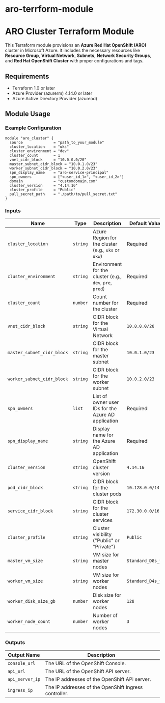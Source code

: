 # aro-terrform-module

# ARO Cluster Terraform Module

This Terraform module provisions an **Azure Red Hat OpenShift (ARO)** cluster in Microsoft Azure. It includes the necessary resources like **Resource Group**, **Virtual Network**, **Subnets**, **Network Security Groups**, and **Red Hat OpenShift Cluster** with proper configurations and tags.

## Requirements

- Terraform 1.0 or later
- Azure Provider (azurerm) 4.14.0 or later
- Azure Active Directory Provider (azuread)

## Module Usage

### Example Configuration

```hcl
module "aro_cluster" {
  source              = "path_to_your_module"
  cluster_location    = "uks"
  cluster_environment = "dev"
  cluster_count       = 1
  vnet_cidr_block     = "10.0.0.0/20"
  master_subnet_cidr_block = "10.0.1.0/23"
  worker_subnet_cidr_block = "10.0.2.0/23"
  spn_display_name    = "aro-service-principal"
  spn_owners          = ["<user_id_1>", "<user_id_2>"]
  domain              = "customdomain.com"
  cluster_version     = "4.14.16"
  cluster_profile     = "Public"
  pull_secret_path    = "./path/to/pull_secret.txt"
}
```

### Inputs


| Name                     | Type     | Description                                              | Default Value         |
|--------------------------|----------|----------------------------------------------------------|-----------------------|
| `cluster_location`        | `string` | Azure Region for the cluster (e.g., `uks` or `ukw`)      | Required              |
| `cluster_environment`     | `string` | Environment for the cluster (e.g., `dev`, `pre`, `prod`) | Required              |
| `cluster_count`           | `number` | Count number for the cluster                             | Required              |
| `vnet_cidr_block`         | `string` | CIDR block for the Virtual Network                       | `10.0.0.0/20`         |
| `master_subnet_cidr_block`| `string` | CIDR block for the master subnet                         | `10.0.1.0/23`         |
| `worker_subnet_cidr_block`| `string` | CIDR block for the worker subnet                         | `10.0.2.0/23`         |
| `spn_owners`              | `list`   | List of owner user IDs for the Azure AD application      | Required              |
| `spn_display_name`        | `string` | Display name for the Azure AD application                | Required              |
| `cluster_version`         | `string` | OpenShift cluster version                                | `4.14.16`             |
| `pod_cidr_block`          | `string` | CIDR block for the cluster pods                          | `10.128.0.0/14`       |
| `service_cidr_block`      | `string` | CIDR block for the cluster services                      | `172.30.0.0/16`       |
| `cluster_profile`         | `string` | Cluster visibility ("Public" or "Private")               | `Public`              |
| `master_vm_size`          | `string` | VM size for master nodes                                 | `Standard_D8s_v3`     |
| `worker_vm_size`          | `string` | VM size for worker nodes                                 | `Standard_D4s_v3`     |
| `worker_disk_size_gb`     | `number` | Disk size for worker nodes                               | `128`                 |
| `worker_node_count`       | `number` | Number of worker nodes                                   | `3`                   |


### Outputs

| Output Name        | Description                                        |
|--------------------|----------------------------------------------------|
| `console_url`      | The URL of the OpenShift Console.                  |
| `api_url`          | The URL of the OpenShift API server.               |
| `api_server_ip`    | The IP addresses of the OpenShift API server.      |
| `ingress_ip`       | The IP addresses of the OpenShift Ingress controller. |
